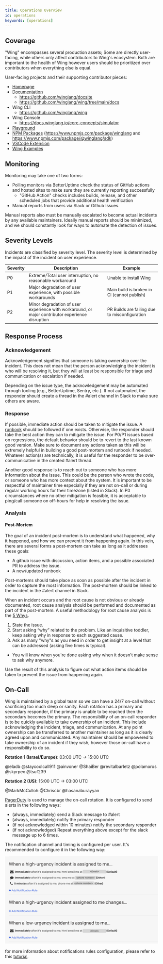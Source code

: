 ```yaml
---
title: Operations Overview
id: operations
keywords: [operations]
---
```


## Coverage

"Wing" encompasses several production assets; Some are directly user-facing, while others only affect contributors to Wing's ecosystem.
Both are important to the health of Wing however users should be prioritized over contributors when everything else is equal.

User-facing projects and their supporting contributor pieces:

- [Homepage](https://winglang.io)
- [Documentation](https://docs.winglang.io)
  - https://github.com/winglang/docsite
  - https://github.com/winglang/wing/tree/main/docs
- Wing CLI
  - https://github.com/winglang/wing
- Wing Console
  - https://docs.winglang.io/core-concepts/simulator
- [Playground](https://play.winglang.io)
- [NPM Packages](https://www.npmjs.com/~monabot) (https://www.npmjs.com/package/winglang and https://www.npmjs.com/package/@winglang/sdk)
- [VSCode Extension](https://marketplace.visualstudio.com/items?itemName=Monada.vscode-wing)
- [Wing Examples](https://github.com/winglang/examples)

## Monitoring

Monitoring may take one of two forms:

- Polling monitors via BetterUptime check the status of GitHub actions and hosted sites to make sure they are currently reporting successfully
  - "GitHub Action" checks includes builds, release, and other scheduled jobs that provide additional health verification
- Manual reports from users via Slack or Github Issues

Manual reports also must be manually escalated to become actual incidents by any available maintainers.
Ideally manual reports should be minimized, and we should constantly look for ways to automate the detection of issues.

## Severity Levels

Incidents are classified by severity level.
The severity level is determined by the impact of the incident on user experience.

| Severity | Description                                                                                      | Example                                       |
| -------- | ------------------------------------------------------------------------------------------------ | --------------------------------------------- |
| P0       | Extreme/Total user interruption, no reasonable workaround                                        | Unable to install Wing                        |
| P1       | Major degradation of user experience, with possible workarounds                                  | Main build is broken in CI (cannot publish)   |
| P2       | Minor degradation of user experience with workaround, or major contributor experience disruption | PR Builds are failing due to misconfiguration |

## Response Process

### Acknowledgement

Acknowledgement signifies that someone is taking ownership over the incident.
This does not mean that the person acknowledging the incident is who will be resolving it, but they will at least be responsible for triage and communication or escalation if needed.

Depending on the issue type, the acknowledgement may be automated through tooling (e.g., BetterUptime, Sentry, etc.).
If not automated, the responder should create a thread in the #alert channel in Slack to make sure others are aware.

### Response

If possible, immediate action should be taken to mitigate the issue.
A [runbook](./10-runbooks/) should be followed if one exists.
Otherwise, the responder should take the best action they can to mitigate the issue.
For P0/P1 issues based on regressions, the default behavior should be to revert to the last known good version.
Make sure to document any actions taken as this will be extremely helpful in building a good post-mortem and runbook if needed.
Whatever action(s) are technically, it is useful for the responder to be over-communicative in the created #alert thread.

Another good response is to reach out to someone who has more information about the issue.
This could be the person who wrote the code, or someone who has more context about the system.
It is important to be respectful of maintainer time especially if they are not on-call or during regular working hours for their timezone (listed in Slack).
In P0 circumstances where no other mitigation is feasible, it is acceptable to ping/call someone on off-hours for help in resolving the issue.

### Analysis

#### Post-Mortem

The goal of an incident post-mortem is to understand what happened, why it happened, and how we can prevent it from happening again.
In this vein, there are several forms a post-mortem can take as long as it addresses these goals:

- A github issue with discussion, action items, and a possible associated PR to address the issue.
- A new/updated runbook

Post-mortems should take place as soon as possible after the incident in order to capture the most information.
The post-mortem should be linked to the incident in the #alert channel in Slack.

When an incident occurs and the root cause is not obvious or already documented, root cause analysis should be performed and documented as part of the post-mortem.
A useful methodology for root cause analysis is the [5 Whys](https://en.wikipedia.org/wiki/5_Whys).

1. State the issue.
2. Start asking “why” related to the problem. Like an inquisitive toddler, keep asking why in response to each suggested cause.
3. Ask as many "why"s as you need in order to get insight at a level that can be addressed (asking five times is typical).

- You will know when you're done asking why when it doesn't make sense to ask why anymore.

Use the result of this analysis to figure out what action items should be taken to prevent the issue from happening again.

## On-Call

Wing is maintained by a global team so we can have a 24/7 on-call without sacrificing too much sleep or sanity.
Each rotation has a primary and secondary responder, if the primary is unable to be reached then the secondary becomes the primary.
The responsibility of an on-call responder is to be quickly available to take ownership of an incident.
This include acknowledging the incident, triage, and communication.
At any point ownership can be transferred to another maintainer as long as it is clearly agreed upon and communicated.
Any maintainer should be empowered to take ownership of an incident if they wish, however those on-call have a responsibility to do so.

**Rotation 1 (Israel/Europe)**: 03:00 UTC -> 15:00 UTC

@eladb
@staycoolcall911
@ainvoner
@ShaiBer
@revitalbarletz
@polamoros
@skyrpex
@tsuf239

**Rotation 2 (US)**: 15:00 UTC -> 03:00 UTC

@MarkMcCulloh
@Chriscbr
@hasanaburayyan

[PagerDuty](https://www.pagerduty.com/) is used to manage the on-call rotation. It is configured to send alerts in the following ways:

- (always, immediately) send a Slack message to #alert
- (always, immediately) notify the primary responder
- (if not acknowledged within 10 minutes) notify the secondary responder
- (if not acknowledged) Repeat everything above except for the slack message up to 6 times.

The notification channel and timing is configured per user. It's recommended to configure it in the following way:

![](./notification-configuration.png)

for more information about notifications rules configuration, please refer to this [tutorial](https://support.pagerduty.com/docs/user-profile#notification-rules).
